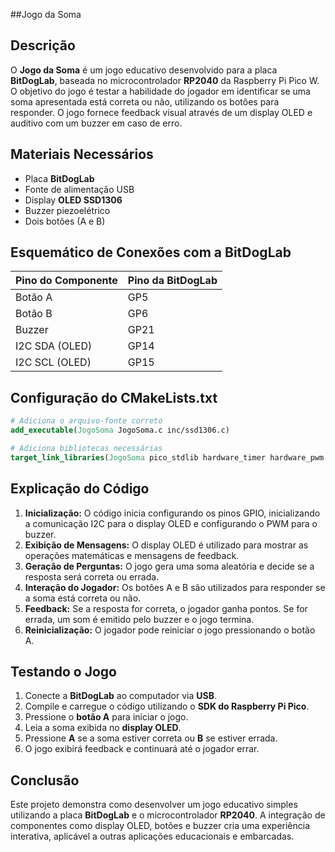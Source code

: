 ##Jogo da Soma

## Descrição
O **Jogo da Soma** é um jogo educativo desenvolvido para a placa **BitDogLab**, baseada no microcontrolador **RP2040** da Raspberry Pi Pico W. O objetivo do jogo é testar a habilidade do jogador em identificar se uma soma apresentada está correta ou não, utilizando os botões para responder. O jogo fornece feedback visual através de um display OLED e auditivo com um buzzer em caso de erro.

## Materiais Necessários
- Placa **BitDogLab**
- Fonte de alimentação USB
- Display **OLED SSD1306**
- Buzzer piezoelétrico
- Dois botões (A e B)

## Esquemático de Conexões com a BitDogLab

| Pino do Componente | Pino da BitDogLab |
|---------------------|-------------------|
| Botão A           | GP5               |
| Botão B           | GP6               |
| Buzzer            | GP21              |
| I2C SDA (OLED)    | GP14              |
| I2C SCL (OLED)    | GP15              |

## Configuração do CMakeLists.txt
```cmake
# Adiciona o arquivo-fonte correto
add_executable(JogoSoma JogoSoma.c inc/ssd1306.c)

# Adiciona bibliotecas necessárias
target_link_libraries(JogoSoma pico_stdlib hardware_timer hardware_pwm hardware_clocks hardware_gpio hardware_i2c)
```

## Explicação do Código
1. **Inicialização:** O código inicia configurando os pinos GPIO, inicializando a comunicação I2C para o display OLED e configurando o PWM para o buzzer.
2. **Exibição de Mensagens:** O display OLED é utilizado para mostrar as operações matemáticas e mensagens de feedback.
3. **Geração de Perguntas:** O jogo gera uma soma aleatória e decide se a resposta será correta ou errada.
4. **Interação do Jogador:** Os botões A e B são utilizados para responder se a soma está correta ou não.
5. **Feedback:** Se a resposta for correta, o jogador ganha pontos. Se for errada, um som é emitido pelo buzzer e o jogo termina.
6. **Reinicialização:** O jogador pode reiniciar o jogo pressionando o botão A.

## Testando o Jogo
1. Conecte a **BitDogLab** ao computador via **USB**.
2. Compile e carregue o código utilizando o **SDK do Raspberry Pi Pico**.
3. Pressione o **botão A** para iniciar o jogo.
4. Leia a soma exibida no **display OLED**.
5. Pressione **A** se a soma estiver correta ou **B** se estiver errada.
6. O jogo exibirá feedback e continuará até o jogador errar.

## Conclusão
Este projeto demonstra como desenvolver um jogo educativo simples utilizando a placa **BitDogLab** e o microcontrolador **RP2040**. A integração de componentes como display OLED, botões e buzzer cria uma experiência interativa, aplicável a outras aplicações educacionais e embarcadas.

